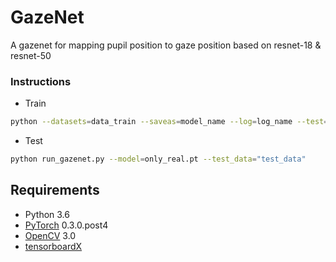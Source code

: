 # GazeNet
A gazenet for mapping pupil position to gaze position based on resnet-18 &amp; resnet-50

### Instructions

- Train

```bash
python --datasets=data_train --saveas=model_name --log=log_name --test=True
```

- Test

```bash
python run_gazenet.py --model=only_real.pt --test_data="test_data"
```



## Requirements

- Python 3.6
- [PyTorch](http://pytorch.org/) 0.3.0.post4
- [OpenCV](https://opencv.org/opencv-3-3.html) 3.0
- [tensorboardX](https://github.com/lanpa/tensorboard-pytorch/tree/master/tensorboardX)